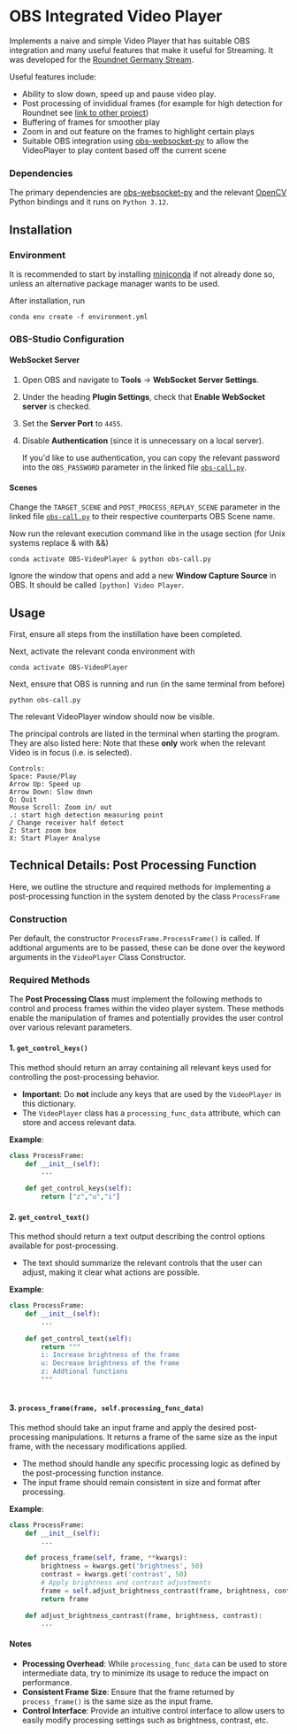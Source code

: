 # OBS Integrated Video Player
Implements a naive and simple Video Player that has suitable OBS integration and many useful features that make it useful for Streaming. It was developed for the [Roundnet Germany Stream](https://www.twitch.tv/roundnetgermany). 

Useful features include:
 - Ability to slow down, speed up and pause video play.
 - Post processing of invididual frames (for example for high detection for Roundnet see [link to other project]())
 - Buffering of frames for smoother play
 - Zoom in and out feature on the frames to highlight certain plays
 - Suitable OBS integration using [obs-websocket-py](https://github.com/Elektordi/obs-websocket-py)  to allow the VideoPlayer to play content based off the current scene
### Dependencies
The primary dependencies are  [obs-websocket-py](https://github.com/Elektordi/obs-websocket-py) and the relevant [OpenCV](https://opencv.org) Python bindings and it runs on `Python 3.12`.
## Installation
### Environment
It is recommended to start by installing [miniconda](https://docs.anaconda.com/miniconda/install/#quick-command-line-install) if not already done so, unless an alternative package manager wants to be used.

After installation, run 
```commandline
conda env create -f environment.yml
```

### OBS-Studio Configuration
#### WebSocket Server

1. Open OBS and navigate to **Tools** → **WebSocket Server Settings**.
2. Under the heading **Plugin Settings**, check that **Enable WebSocket server** is checked.
3. Set the **Server Port** to `4455`.
4. Disable **Authentication** (since it is unnecessary on a local server).
   

   If you'd like to use authentication, you can copy the relevant password into the `OBS_PASSWORD` parameter in the linked file [`obs-call.py`](obs-call.py).

#### Scenes
Change the `TARGET_SCENE` and `POST_PROCESS_REPLAY_SCENE` parameter in the linked file [`obs-call.py`](obs-call.py) to their respective counterparts OBS Scene name.

Now run the relevant execution command like in the usage section (for Unix systems replace & with &&)
```commandline
conda activate OBS-VideoPlayer & python obs-call.py
```

Ignore the window that opens and add a new **Window Capture Source** in OBS. It should be called `[python] Video Player`.
## Usage
First, ensure all steps from the instillation have been completed.

Next, activate the relevant conda environment with 
```commandline
conda activate OBS-VideoPlayer
```
Next, ensure that OBS is running and run (in the same terminal from before)
```commandline
python obs-call.py
```
The relevant VideoPlayer window should now be visible.


The principal controls are listed in the terminal when starting the program. They are also listed here: Note that these **only** work when the relevant Video is in focus (i.e. is selected).
```
Controls:
Space: Pause/Play
Arrow Up: Speed up
Arrow Down: Slow down
Q: Quit
Mouse Scroll: Zoom in/ out 
.: start high detection measuring point
/ Change receiver half detect
Z: Start zoom box
X: Start Player Analyse
```

## Technical Details: Post Processing Function
Here, we outline the structure and required methods for implementing a post-processing function  in the system denoted by the class `ProcessFrame`


### Construction
Per default, the constructor `ProcessFrame.ProcessFrame()` is called. If addtional arguments are to be passed, these can be done over the keyword arguments in the `VideoPlayer` Class Constructor.


### Required Methods
The **Post Processing Class** must implement the following methods to control and process frames within the video player system. These methods enable the manipulation of frames and potentially provides the user control over various relevant parameters.
#### 1. `get_control_keys()`

This method should return an array containing all relevant keys used for controlling the post-processing behavior.

- **Important**: Do **not** include any keys that are used by the `VideoPlayer` in this dictionary.
- The `VideoPlayer` class has a `processing_func_data` attribute, which can store and access relevant data. 

**Example**:
```python
class ProcessFrame:
    def __init__(self):
        ...
    
    def get_control_keys(self):
        return ["z","u","i"]
```

#### 2. `get_control_text()`

This method should return a text output describing the control options available for post-processing.

 - The text should summarize the relevant controls that the user can adjust, making it clear what actions are possible.

**Example**:
```python
class ProcessFrame:
    def __init__(self):
        ...
    
    def get_control_text(self):
        return """
        i: Increase brightness of the frame
        u: Decrease brightness of the frame
        z: Addtional functions  
        """
        
```

#### 3. `process_frame(frame, self.processing_func_data)`
This method should take an input frame and apply the desired post-processing manipulations. It returns a frame of the same size as the input frame, with the necessary modifications applied.

- The method should handle any specific processing logic as defined by the post-processing function instance.
- The input frame should remain consistent in size and format after processing.

**Example**:
```python
class ProcessFrame:
    def __init__(self):
        ...
    
    def process_frame(self, frame, **kwargs):
        brightness = kwargs.get('brightness', 50)
        contrast = kwargs.get('contrast', 50)
        # Apply brightness and contrast adjustments
        frame = self.adjust_brightness_contrast(frame, brightness, contrast)
        return frame
    
    def adjust_brightness_contrast(frame, brightness, contrast):
        ...
```


#### Notes

- **Processing Overhead**: While `processing_func_data` can be used to store intermediate data, try to minimize its usage to reduce the impact on performance.
- **Consistent Frame Size**: Ensure that the frame returned by `process_frame()` is the same size as the input frame.
- **Control Interface**: Provide an intuitive control interface to allow users to easily modify processing settings such as brightness, contrast, etc.
